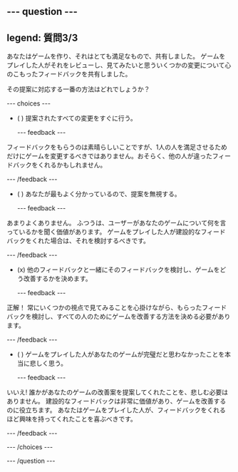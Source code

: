 --- question ---
---
legend: 質問3/3
---

あなたはゲームを作り、それはとても満足なもので、共有しました。 ゲームをプレイした人がそれをレビューし、見てみたいと思ういくつかの変更について心のこもったフィードバックを共有しました。

その提案に対応する一番の方法はどれでしょうか？

--- choices ---

- ( ) 提案されたすべての変更をすぐに行う。

  --- feedback ---

フィードバックをもらうのは素晴らしいことですが、1人の人を満足させるためだけにゲームを変更するべきではありません。おそらく、他の人が違ったフィードバックをくれるかもしれません。

  --- /feedback ---

- ( ) あなたが最もよく分かっているので、提案を無視する。

  --- feedback ---

あまりよくありません。 ふつうは、ユーザーがあなたのゲームについて何を言っているかを聞く価値があります。 ゲームをプレイした人が建設的なフィードバックをくれた場合は、それを検討するべきです。

  --- /feedback ---

- (x) 他のフィードバックと一緒にそのフィードバックを検討し、ゲームをどう改善するかを決めます。

  --- feedback ---

正解！ 常にいくつかの視点で見てみることを心掛けながら、もらったフィードバックを検討し、すべての人のためにゲームを改善する方法を決める必要があります。

  --- /feedback ---

- ( ) ゲームをプレイした人があなたのゲームが完璧だと思わなかったことを本当に悲しく思う。

  --- feedback ---

いいえ! 誰かがあなたのゲームの改善案を提案してくれたことを、悲しむ必要はありません。 建設的なフィードバックは非常に価値があり、ゲームを改善するのに役立ちます。 あなたはゲームをプレイした人が、フィードバックをくれるほど興味を持ってくれたことを喜ぶべきです。

  --- /feedback ---

--- /choices ---

--- /question ---